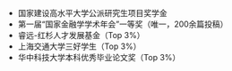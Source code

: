 - 国家建设高水平大学公派研究生项目奖学金
- 第一届“国家金融学学术年会”一等奖（唯一，200余篇投稿）
- 睿远-红杉人才发展基金（Top 3%）
- 上海交通大学三好学生（Top 3%）
- 华中科技大学本科优秀毕业论文奖（Top 3%）

